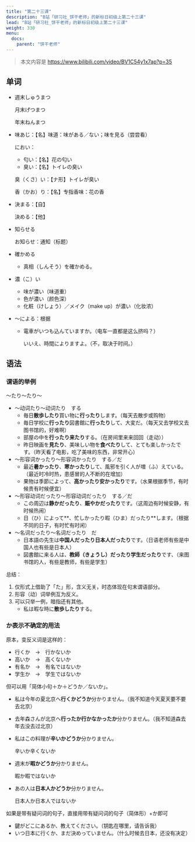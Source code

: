 ```yaml
---
title: "第二十三课"
description: "B站「研习社_饼干老师」的新标日初级上第二十三课"
lead: "B站「研习社_饼干老师」的新标日初级上第二十三课"
weight: 330
menu:
  docs:
    parent: "饼干老师"
---
```


> 本文内容是 https://www.bilibili.com/video/BV1C54y1x7ap?p=35

## 单词

- 週末しゅうまつ

  月末げつまつ

  年末ねんまつ

- 味あじ：【名】味道：味がある／ない；味を見る（尝尝看）

  におい：

  - 匂い：【名】花の匂い
  - 臭い：【名】トイレの臭い

  臭（くさ）い：【ナ形】トイレが臭い

  香（かお）り：【名】专指香味：花の香

- 決まる：【自】

  決める：【他】

- 知らせる

  お知らせ：通知（标题）

- 確かめる

  - 真相（しんそう）を確かめる。

- 濃（こ）い

  - 味が濃い（味道重）
  - 色が濃い（颜色深）
  - 化粧（けしょう）／メイク（make up）が濃い（化妆浓）

- ～による：根据

  - 電車がいつも込んていますか。（电车一直都是这么挤吗？）

    いいえ、時間によりますよ。（不，取决于时间。）

## 语法

### 谓语的举例

～たり～たり～

- ～动词たり～动词たり　する
  - 毎日**散歩したり**買い物に**行ったり**します。（每天去散步或购物）
  - 毎日学校に**行ったり**図書館に**行ったり**して、大変だ。（每天又去学校又去图书馆的，好难啊）
  - 部屋の中を**行ったり来たり**する。（在房间里来来回回（走动））
  - 昨日映画を**見たり**、美味しい物を**食べたり**して、とても楽しかったです。（昨天看了电影，吃了美味的东西，非常开心）
- ～形容词かったり～形容词かったり　する／だ
  - 最近**暑かったり**、**寒かったり**して、風邪を引く人が増（ふ）えている。（最近时冷时热，患感冒的人不断的在增加）
  - 果物は季節によって、**高かったり安かったり**です。（水果根据季节，有时候贵有时候便宜）
- ～形容动词だったり～形容动词だったり　する／だ
  - この周辺は**静かだったり**、**賑やかだったり**です。（这周边有时候安静，有时候热闹）
  - 日（ひ）によって**、忙しかったり暇（ひま）だったり**します。（根据不同的日子，有时忙有时闲）
- ～名词だったり～名词だったり　だ
  - 日本語の先生は**中国人だったり日本人だったり**です。（日语老师有些是中国人也有些是日本人）
  - 図書館に来る人は、**教師（きょうし）だったり学生だったり**です、（来图书馆的人，有些是教师，有些是学生）

总结：

1. 仅形式上借助了「た」形，含义无关，时态体现在句末谓语部分。
2. 形容（动）词举例互为反义。
3. 可以只举一例，暗指还有其他。
   - 私は暇な時に**散歩したり**する。

### か表示不确定的用法

原本，变反义词是这样的：

- 行くか　→　行かないか
- 高いか　→　高くないか
- 有名か　→　有名ではないか
- 学生か　→　学生ではないか

但可以用「简体小句＋か＋どうか／ないか」。

- 私は今年の夏北京へ**行くかどうか**分かりません。（我不知道今天夏天要不要去北京）

- 去年森さんが北京へ**行ったか行かなかったか**分かりません。（我不知道森去年去没去过北京）

- 私はこの料理が**辛いかどうか**分かりません。

  辛いか辛くないか

- 週末が**暇かどうか**分かりません。

  暇か暇ではないか

- あの人は**日本人かどうか**分かりません。

  日本人か日本人ではないか

如果是带有疑问词的句子，直接用带有疑问词的句子（简体形）+か即可

- 鍵がどこにあるか、教えてください。（钥匙在哪里，请告诉我）
- いつ日本に行くか、まだ決めっていません。（什么时候去日本，还没有决定）

